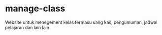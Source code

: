 # manage-class
Website untuk menegement kelas termasu uang kas, pengumuman, jadwal pelajaran dan lain lain
